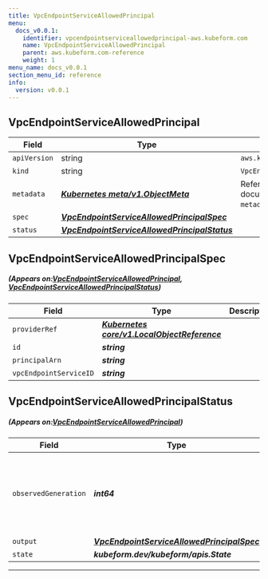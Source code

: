 ```yaml
---
title: VpcEndpointServiceAllowedPrincipal
menu:
  docs_v0.0.1:
    identifier: vpcendpointserviceallowedprincipal-aws.kubeform.com
    name: VpcEndpointServiceAllowedPrincipal
    parent: aws.kubeform.com-reference
    weight: 1
menu_name: docs_v0.0.1
section_menu_id: reference
info:
  version: v0.0.1
---
```


## VpcEndpointServiceAllowedPrincipal
| Field | Type | Description |
| ------ | ----- | ----------- |
| `apiVersion` | string | `aws.kubeform.com/v1alpha1` |
|    `kind` | string | `VpcEndpointServiceAllowedPrincipal` |
| `metadata` | ***[Kubernetes meta/v1.ObjectMeta](https://kubernetes.io/docs/reference/generated/kubernetes-api/v1.13/#objectmeta-v1-meta)***|Refer to the Kubernetes API documentation for the fields of the `metadata` field.|
| `spec` | ***[VpcEndpointServiceAllowedPrincipalSpec](#VpcEndpointServiceAllowedPrincipalSpec)***||
| `status` | ***[VpcEndpointServiceAllowedPrincipalStatus](#VpcEndpointServiceAllowedPrincipalStatus)***||
## VpcEndpointServiceAllowedPrincipalSpec
##### (Appears on:[VpcEndpointServiceAllowedPrincipal](#VpcEndpointServiceAllowedPrincipal), [VpcEndpointServiceAllowedPrincipalStatus](#VpcEndpointServiceAllowedPrincipalStatus))
| Field | Type | Description |
| ------ | ----- | ----------- |
| `providerRef` | ***[Kubernetes core/v1.LocalObjectReference](https://kubernetes.io/docs/reference/generated/kubernetes-api/v1.13/#localobjectreference-v1-core)***||
| `id` | ***string***||
| `principalArn` | ***string***||
| `vpcEndpointServiceID` | ***string***||
## VpcEndpointServiceAllowedPrincipalStatus
##### (Appears on:[VpcEndpointServiceAllowedPrincipal](#VpcEndpointServiceAllowedPrincipal))
| Field | Type | Description |
| ------ | ----- | ----------- |
| `observedGeneration` | ***int64***| ***(Optional)*** Resource generation, which is updated on mutation by the API Server.|
| `output` | ***[VpcEndpointServiceAllowedPrincipalSpec](#VpcEndpointServiceAllowedPrincipalSpec)***| ***(Optional)*** |
| `state` | ***kubeform.dev/kubeform/apis.State***| ***(Optional)*** |
---
